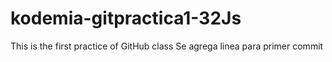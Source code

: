 # kodemia-gitpractica1-32Js
This is the first practice of GitHub class
Se agrega linea para primer commit
